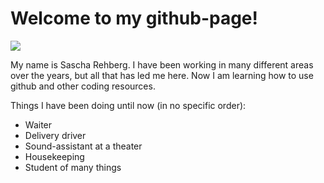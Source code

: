 # Welcome to my github-page!

<img src="https://media.tenor.com/WuOwfnsLcfYAAAAC/star-wars-obi-wan-kenobi.gif" />

My name is Sascha Rehberg. I have been working in many different areas over the years, but all that has led me here. Now I am learning how to use github and other coding resources.

Things I have been doing until now (in no specific order):
- Waiter
- Delivery driver
- Sound-assistant at a theater
- Housekeeping
- Student of many things

<!--
**SirJohn42Walker/SirJohn42Walker** is a ✨ _special_ ✨ repository because its `README.md` (this file) appears on your GitHub profile.

Here are some ideas to get you started:

- 🔭 I’m currently working on ...
- 🌱 I’m currently learning ...
- 👯 I’m looking to collaborate on ...
- 🤔 I’m looking for help with ...
- 💬 Ask me about ...
- 📫 How to reach me: ...
- 😄 Pronouns: ...
- ⚡ Fun fact: ...
-->
